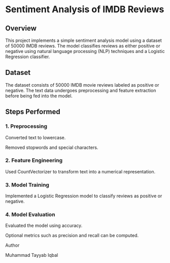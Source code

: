 # **Sentiment Analysis of IMDB Reviews**

## **Overview**

This project implements a simple sentiment analysis model using a dataset of 50000 IMDB reviews. The model classifies reviews as either positive or negative using natural language processing (NLP) techniques and a Logistic Regression classifier.

## **Dataset**

The dataset consists of 50000 IMDB movie reviews labeled as positive or negative. The text data undergoes preprocessing and feature extraction before being fed into the model.

## **Steps Performed**

### 1. Preprocessing

Converted text to lowercase.

Removed stopwords and special characters.

### 2. Feature Engineering

Used CountVectorizer to transform text into a numerical representation.

### 3. Model Training

Implemented a Logistic Regression model to classify reviews as positive or negative.

### 4. Model Evaluation

Evaluated the model using accuracy.

Optional metrics such as precision and recall can be computed.


Author

Muhammad Tayyab Iqbal


